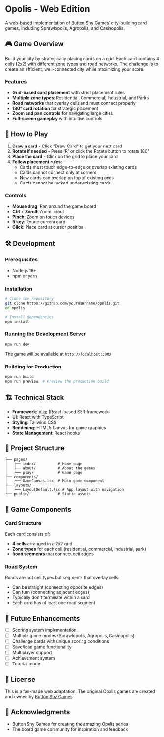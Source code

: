 # Opolis - Web Edition

A web-based implementation of Button Shy Games' city-building card games, including Sprawlopolis, Agropolis, and Casinopolis.

## 🎮 Game Overview

Build your city by strategically placing cards on a grid. Each card contains 4 cells (2x2) with different zone types and road networks. The challenge is to create an efficient, well-connected city while maximizing your score.

### Features

- **Grid-based card placement** with strict placement rules
- **Multiple zone types**: Residential, Commercial, Industrial, and Parks
- **Road networks** that overlay cells and must connect properly
- **180° card rotation** for strategic placement
- **Zoom and pan controls** for navigating large cities
- **Full-screen gameplay** with intuitive controls

## 🎯 How to Play

1. **Draw a card** - Click "Draw Card" to get your next card
2. **Rotate if needed** - Press 'R' or click the Rotate button to rotate 180°
3. **Place the card** - Click on the grid to place your card
4. **Follow placement rules**:
   - Cards must touch edge-to-edge or overlap existing cards
   - Cards cannot connect only at corners
   - New cards can overlap on top of existing ones
   - Cards cannot be tucked under existing cards

### Controls

- **Mouse drag**: Pan around the game board
- **Ctrl + Scroll**: Zoom in/out
- **Pinch**: Zoom on touch devices
- **R key**: Rotate current card
- **Click**: Place card at cursor position

## 🛠️ Development

### Prerequisites

- Node.js 18+ 
- npm or yarn

### Installation

```bash
# Clone the repository
git clone https://github.com/yourusername/opolis.git
cd opolis

# Install dependencies
npm install
```

### Running the Development Server

```bash
npm run dev
```

The game will be available at `http://localhost:3000`

### Building for Production

```bash
npm run build
npm run preview  # Preview the production build
```

## 🏗️ Technical Stack

- **Framework**: [Vike](https://vike.dev) (React-based SSR framework)
- **UI**: React with TypeScript
- **Styling**: Tailwind CSS
- **Rendering**: HTML5 Canvas for game graphics
- **State Management**: React hooks

## 📁 Project Structure

```
├── pages/
│   ├── index/          # Home page
│   ├── about/          # About the games
│   └── play/           # Game page
├── components/
│   └── GameCanvas.tsx  # Main game component
├── layouts/
│   └── LayoutDefault.tsx # App layout with navigation
└── public/             # Static assets
```

## 🎨 Game Components

### Card Structure
Each card consists of:
- **4 cells** arranged in a 2x2 grid
- **Zone types** for each cell (residential, commercial, industrial, park)
- **Road segments** that connect cell edges

### Road System
Roads are not cell types but segments that overlay cells:
- Can be straight (connecting opposite edges)
- Can turn (connecting adjacent edges)
- Typically don't terminate within a card
- Each card has at least one road segment

## 🔄 Future Enhancements

- [ ] Scoring system implementation
- [ ] Multiple game modes (Sprawlopolis, Agropolis, Casinopolis)
- [ ] Challenge cards with unique scoring conditions
- [ ] Save/load game functionality
- [ ] Multiplayer support
- [ ] Achievement system
- [ ] Tutorial mode

## 📝 License

This is a fan-made web adaptation. The original Opolis games are created and owned by [Button Shy Games](https://buttonshygames.com/).

## 🙏 Acknowledgments

- Button Shy Games for creating the amazing Opolis series
- The board game community for inspiration and feedback
